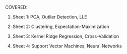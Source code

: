 COVERED:

1. Sheet 1: PCA, Outlier Detection, LLE

2. Sheet 2: Clustering, Expectation-Maximization

3. Sheet 3: Kernel Ridge Regression, Cross-Validation

4. Sheet 4: Support Vector Machines, Neural Networks


